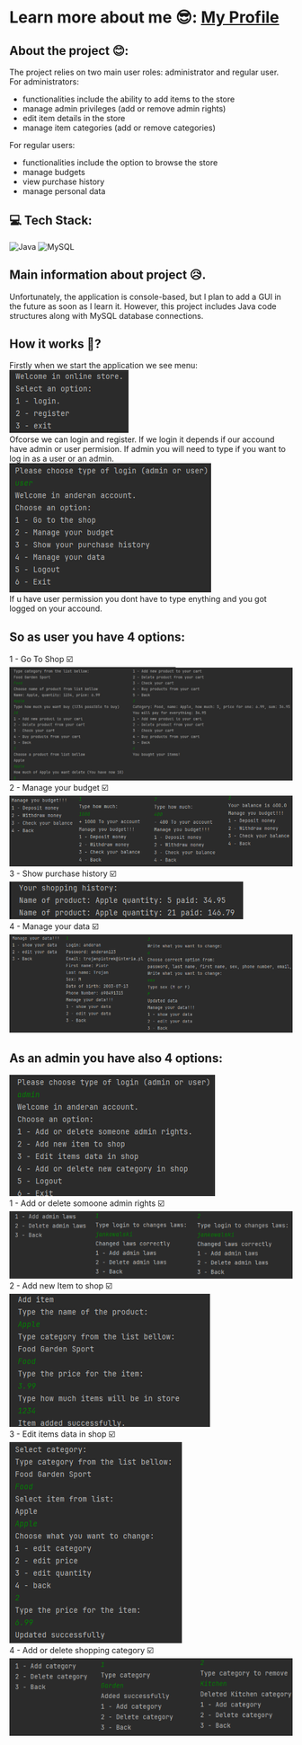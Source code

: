 # Learn more about me 😎: [My Profile](https://github.com/AndEraneQ)

## About the project 😊:

The project relies on two main user roles: administrator and regular user. For administrators:
- functionalities include the ability to add items to the store
- manage admin privileges (add or remove admin rights)
- edit item details in the store
- manage item categories (add or remove categories)

For regular users: 
- functionalities include the option to browse the store
- manage budgets
- view purchase history
- manage personal data

## 💻 Tech Stack:
![Java](https://img.shields.io/badge/java-%23ED8B00.svg?style=for-the-badge&logo=openjdk&logoColor=white) ![MySQL](https://img.shields.io/badge/mysql-%2300000f.svg?style=for-the-badge&logo=mysql&logoColor=white) <br/>

## Main information about project 😥.
Unfortunately, the application is console-based, but I plan to add a GUI in the future as soon as I learn it. However, this project includes Java code structures along with MySQL database connections. <br/>

## How it works 🤪?
Firstly when we start the application we see menu: <br/>
![](READMEphotos/menu.png) <br/>
Ofcorse we can login and register. If we login it depends if our accound have admin or user permision. If admin you will need to type if you want to log in as a user or an admin. <br/>
![](READMEphotos/userWindow.png) <br/>
If u have user permission you dont have to type enything and you got logged on your accound. <br/>
## So as user you have 4 options: <br/>
1 - Go To Shop ☑️<br/>
![](READMEphotos/Shop.png) <br/>
2 - Manage your budget ☑️<br/>
![](READMEphotos/ManageBudget.png) <br/>
3 - Show purchase history ☑️<br/>
![](READMEphotos/ShoppingHistory.png) <br/>
4 - Manage your data ☑️<br/>
![](READMEphotos/ManageData.png) <br/>

## As an admin you have also 4 options: <br/>
![](READMEphotos/adminMenu.png) <br/>
1 - Add or delete somoone admin rights ☑️<br/>
![](READMEphotos/AdminLaws.png) <br/>
2 - Add new Item to shop ☑️<br/>
![](READMEphotos/AddItem.png) <br/>
3 - Edit items data in shop ☑️<br/>
![](READMEphotos/EditItem.png) <br/>
4 - Add or delete shopping category ☑️<br/>
![](READMEphotos/Category.png) <br/>

